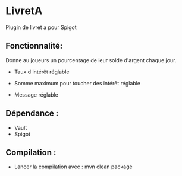 # LivretA

Plugin de livret a pour Spigot

## Fonctionnalité:
Donne au joueurs un pourcentage de leur solde d'argent chaque jour.

* Taux d intérêt réglable

* Somme maximum pour toucher des intérêt réglable

* Message réglable

## Dépendance :

* Vault
* Spigot

## Compilation :

* Lancer la compilation avec : mvn clean package
